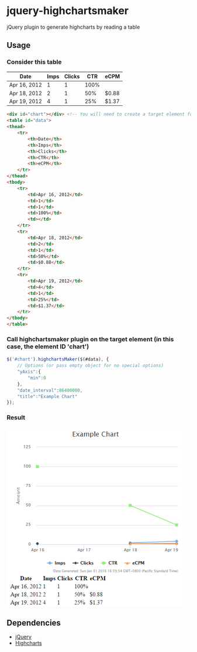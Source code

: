 # jquery-highchartsmaker
jQuery plugin to generate highcharts by reading a table

## Usage

### Consider this table

Date | Imps | Clicks | CTR | eCPM
--- | --- | --- | --- | ---
Apr 16, 2012 | 1 | 1 | 100% |  
Apr 18, 2012 | 2 | 1 | 50% | $0.88
Apr 19, 2012 | 4 | 1 | 25% | $1.37

```html
<div id="chart"></div> <!-- You will need to create a target element for where the chart will go -->
<table id="data">
<thead>
    <tr>
        <th>Date</th>
        <th>Imps</th>
        <th>Clicks</th>
        <th>CTR</th>
        <th>eCPM</th>
    </tr>
</thead>
<tbody>
    <tr>
        <td>Apr 16, 2012</td>
        <td>1</td>
        <td>1</td>
        <td>100%</td>
        <td></td>
    </tr>
    <tr>
        <td>Apr 18, 2012</td>
        <td>2</td>
        <td>1</td>
        <td>50%</td>
        <td>$0.88</td>
    </tr>
    <tr>
        <td>Apr 19, 2012</td>
        <td>4</td>
        <td>1</td>
        <td>25%</td>
        <td>$1.37</td>
    </tr>
</tbody>
</table>
```

### Call highchartsmaker plugin on the target element (in this case, the element ID 'chart')
```javascript
$('#chart').highchartsMaker($(#data), {
    // Options (or pass empty object for no special options)
    "yAxis":{
        "min":0
    },
    "date_interval":86400000,
    "title":"Example Chart"
});
```

### Result
![Example Chart](example.png)

## Dependencies
* [jQuery](https://jquery.com/)
* [Highcharts](http://www.highcharts.com/)

